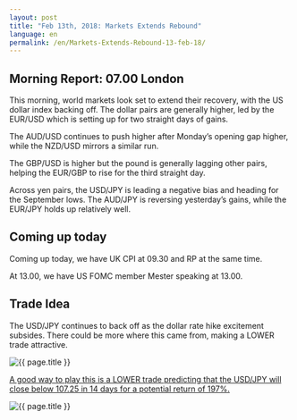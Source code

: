 ```yaml
---
layout: post
title: "Feb 13th, 2018: Markets Extends Rebound"
language: en
permalink: /en/Markets-Extends-Rebound-13-feb-18/
---
```

## Morning Report: 07.00 London

This morning, world markets look set to extend their recovery, with the US dollar index backing off. The dollar pairs are generally higher, led by the EUR/USD which is setting up for two straight days of gains. 

The AUD/USD continues to push higher after Monday’s opening gap higher, while the NZD/USD mirrors a similar run. 

The GBP/USD is higher but the pound is generally lagging other pairs, helping the EUR/GBP to rise for the third straight day. 

Across yen pairs, the USD/JPY is leading a negative bias and heading for the September lows. The AUD/JPY is reversing yesterday’s gains, while the EUR/JPY holds up relatively well. 

## Coming up today 

Coming up today, we have UK CPI at 09.30 and RP at the same time. 

At 13.00, we have US FOMC member Mester speaking at 13.00. 

## Trade Idea

The USD/JPY continues to back off as the dollar rate hike excitement subsides. There could be more where this came from, making a LOWER trade attractive.

<img class="post-image" src="{{ site.url }}/images/feb-18/en-13-feb-18.jpg" alt="{{ page.title }}" title="{{ page.title }}">

<a href="%LINK%%?currency=GBP&market=forex&underlying=frxUSDJPY&formname=higherlower&duration_amount=14&duration_units=d&amount=10&amount_type=payout&expiry_type=duration&barrier=107.25" target="_blank">A good way to play this is a LOWER trade predicting that the USD/JPY will close below 107.25 in 14 days for a potential return of 197%.</a>

<img class="post-image" src="{{ site.url }}/images/feb-18/en-13-feb-1-18.jpg" alt="{{ page.title }}" title="{{ page.title }}">
